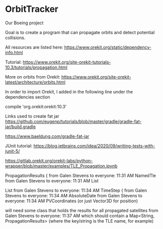# OrbitTracker

Our Boeing project

Goal is to create a program that can propagate orbits and detect potential collisions.

All resources are listed here:
https://www.orekit.org/static/dependency-info.html

Tutorial:
https://www.orekit.org/site-orekit-tutorials-10.3/tutorials/propagation.html

More on orbits from Orekit:
https://www.orekit.org/site-orekit-latest/architecture/orbits.html


In order to import Orekit, I added in the following
line under the dependencies section

compile 'org.orekit:orekit:10.3'

Links used to create fat jar
https://github.com/eugenp/tutorials/blob/master/gradle/gradle-fat-jar/build.gradle

https://www.baeldung.com/gradle-fat-jar

JUnit tutorial:
https://blog.jetbrains.com/idea/2020/09/writing-tests-with-junit-5/

https://gitlab.orekit.org/orekit-labs/python-wrapper/blob/master/examples/TLE_Propagation.ipynb

PropagationResults {
from Galen Stevens to everyone:    11:31 AM
NamedTle
from Galen Stevens to everyone:    11:31 AM
List<PVCoordinates>

List<TimeStep>
from Galen Stevens to everyone:    11:34 AM
TimeStep {
from Galen Stevens to everyone:    11:34 AM
AbsoluteDate
from Galen Stevens to everyone:    11:34 AM
PVCoordinates (or just Vector3D for position)

will need some class that holds the results for all propagated satellites
from Galen Stevens to everyone:    11:37 AM
which should contain a Map<String, PropagationResults> (where the key/string is the TLE name, for example)